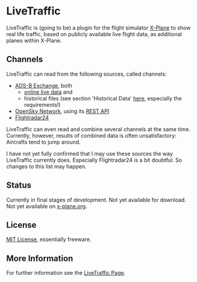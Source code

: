 # LiveTraffic
LiveTraffic is (going to be) a plugin for the flight simulator [X-Plane](https://www.x-plane.com) to show real life traffic, based on publicly available live flight data, as additional planes within X-Plane.

## Channels
LiveTraffic can read from the following sources, called channels:
- [ADS-B Exchange](https://www.adsbexchange.com), both
    - [online live data](https://www.adsbexchange.com/data) and
    - historical files (see section 'Historical Data' [here](https://www.adsbexchange.com/data/), especially the requirements!)
- [OpenSky Network](https://opensky-network.org), using its [REST API](https://opensky-network.org/apidoc/index.html)
- [Flightradar24](https://www.flightradar24.com)

LiveTraffic can even read and combine several channels at the same time. Currently, however, results of combined data is often unsatisfactory: Aircrafts tend to jump around.

I have not yet fully confirmed that I may use these sources the way LiveTraffic currently does. Especially Flightradar24 is a bit doubtful. So changes to this list may happen.

## Status
Currently in final stages of development.
Not yet available for download.
Not yet available on [x-plane.org](https://forums.x-plane.org/index.php?/files/).

## License
[MIT License](https://github.com/TwinFan/LiveTraffic/blob/master/LICENSE), essentially freeware.

## More Information
For further information see the [LiveTraffic Page](https://twinfan.github.io/LiveTraffic/).
